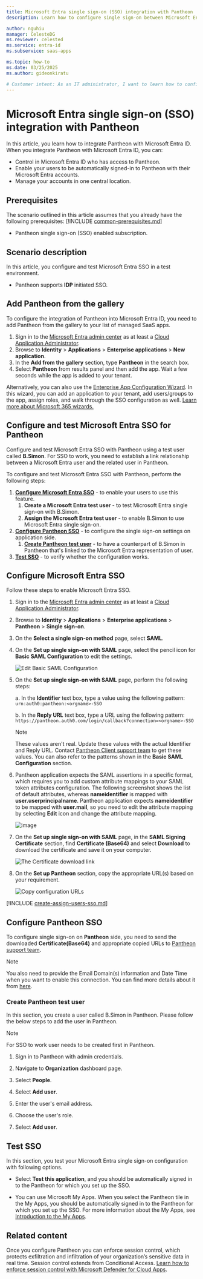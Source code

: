 ```yaml
---
title: Microsoft Entra single sign-on (SSO) integration with Pantheon
description: Learn how to configure single sign-on between Microsoft Entra ID and Pantheon.

author: nguhiu
manager: CelesteDG
ms.reviewer: celested
ms.service: entra-id
ms.subservice: saas-apps

ms.topic: how-to
ms.date: 03/25/2025
ms.author: gideonkiratu

# Customer intent: As an IT administrator, I want to learn how to configure single sign-on between Microsoft Entra ID and Pantheon so that I can control who has access to Pantheon, enable automatic sign-in with Microsoft Entra accounts, and manage my accounts in one central location.
---
```


# Microsoft Entra single sign-on (SSO) integration with Pantheon

In this article,  you learn how to integrate Pantheon with Microsoft Entra ID. When you integrate Pantheon with Microsoft Entra ID, you can:

* Control in Microsoft Entra ID who has access to Pantheon.
* Enable your users to be automatically signed-in to Pantheon with their Microsoft Entra accounts.
* Manage your accounts in one central location.

## Prerequisites
The scenario outlined in this article assumes that you already have the following prerequisites:
[!INCLUDE [common-prerequisites.md](~/identity/saas-apps/includes/common-prerequisites.md)]
* Pantheon single sign-on (SSO) enabled subscription.

## Scenario description

In this article,  you configure and test Microsoft Entra SSO in a test environment.

* Pantheon supports **IDP** initiated SSO.

## Add Pantheon from the gallery

To configure the integration of Pantheon into Microsoft Entra ID, you need to add Pantheon from the gallery to your list of managed SaaS apps.

1. Sign in to the [Microsoft Entra admin center](https://entra.microsoft.com) as at least a [Cloud Application Administrator](~/identity/role-based-access-control/permissions-reference.md#cloud-application-administrator).
1. Browse to **Identity** > **Applications** > **Enterprise applications** > **New application**.
1. In the **Add from the gallery** section, type **Pantheon** in the search box.
1. Select **Pantheon** from results panel and then add the app. Wait a few seconds while the app is added to your tenant.

 Alternatively, you can also use the [Enterprise App Configuration Wizard](https://portal.office.com/AdminPortal/home?Q=Docs#/azureadappintegration). In this wizard, you can add an application to your tenant, add users/groups to the app, assign roles, and walk through the SSO configuration as well. [Learn more about Microsoft 365 wizards.](/microsoft-365/admin/misc/azure-ad-setup-guides)

<a name='configure-and-test-azure-ad-sso-for-pantheon'></a>

## Configure and test Microsoft Entra SSO for Pantheon

Configure and test Microsoft Entra SSO with Pantheon using a test user called **B.Simon**. For SSO to work, you need to establish a link relationship between a Microsoft Entra user and the related user in Pantheon.

To configure and test Microsoft Entra SSO with Pantheon, perform the following steps:

1. **[Configure Microsoft Entra SSO](#configure-azure-ad-sso)** - to enable your users to use this feature.
    1. **Create a Microsoft Entra test user** - to test Microsoft Entra single sign-on with B.Simon.
    1. **Assign the Microsoft Entra test user** - to enable B.Simon to use Microsoft Entra single sign-on.
1. **[Configure Pantheon SSO](#configure-pantheon-sso)** - to configure the single sign-on settings on application side.
    1. **[Create Pantheon test user](#create-pantheon-test-user)** - to have a counterpart of B.Simon in Pantheon that's linked to the Microsoft Entra representation of user.
1. **[Test SSO](#test-sso)** - to verify whether the configuration works.

<a name='configure-azure-ad-sso'></a>

## Configure Microsoft Entra SSO

Follow these steps to enable Microsoft Entra SSO.

1. Sign in to the [Microsoft Entra admin center](https://entra.microsoft.com) as at least a [Cloud Application Administrator](~/identity/role-based-access-control/permissions-reference.md#cloud-application-administrator).
1. Browse to **Identity** > **Applications** > **Enterprise applications** > **Pantheon** > **Single sign-on**.
1. On the **Select a single sign-on method** page, select **SAML**.
1. On the **Set up single sign-on with SAML** page, select the pencil icon for **Basic SAML Configuration** to edit the settings.

   ![Edit Basic SAML Configuration](common/edit-urls.png)

1. On the **Set up single sign-on with SAML** page, perform the following steps:

    a. In the **Identifier** text box, type a value using the following pattern:
    `urn:auth0:pantheon:<orgname>-SSO`

    b. In the **Reply URL** text box, type a URL using the following pattern:
    `https://pantheon.auth0.com/login/callback?connection=<orgname>-SSO`

	> [!NOTE]
	> These values aren't real. Update these values with the actual Identifier and Reply URL. Contact [Pantheon Client support team](https://pantheon.io/docs/getting-support/) to get these values. You can also refer to the patterns shown in the **Basic SAML Configuration** section.

1. Pantheon application expects the SAML assertions in a specific format, which requires you to add custom attribute mappings to your SAML token attributes configuration. The following screenshot shows the list of default attributes, whereas **nameidentifier** is mapped with **user.userprincipalname**. Pantheon application expects **nameidentifier** to be mapped with **user.mail**, so you need to edit the attribute mapping by selecting **Edit** icon and change the attribute mapping.

	![image](common/edit-attribute.png)

1. On the **Set up single sign-on with SAML** page, in the **SAML Signing Certificate** section,  find **Certificate (Base64)** and select **Download** to download the certificate and save it on your computer.

	![The Certificate download link](common/certificatebase64.png)

1. On the **Set up Pantheon** section, copy the appropriate URL(s) based on your requirement.

	![Copy configuration URLs](common/copy-configuration-urls.png)

<a name='create-an-azure-ad-test-user'></a>

[!INCLUDE [create-assign-users-sso.md](~/identity/saas-apps/includes/create-assign-users-sso.md)]

## Configure Pantheon SSO

To configure single sign-on on **Pantheon** side, you need to send the downloaded **Certificate(Base64)** and appropriate copied URLs to [Pantheon support team](https://pantheon.io/docs/getting-support/).

> [!Note]
> You also need to provide the Email Domain(s) information and Date Time when you want to enable this connection. You can find more details about it from [here](https://pantheon.io/docs/sso-organizations/).

### Create Pantheon test user

In this section, you create a user called B.Simon in Pantheon. Please follow the below steps to add the user in Pantheon. 

>[!NOTE] 
>For SSO to work user needs to be created first in Pantheon.

1. Sign in to Pantheon with admin credentials.

2. Navigate to **Organization** dashboard page.
 
3. Select **People**.

4. Select **Add user**.

5. Enter the user's email address.

6. Choose the user's role.

7. Select **Add user**.

## Test SSO 

In this section, you test your Microsoft Entra single sign-on configuration with following options.

* Select **Test this application**, and you should be automatically signed in to the Pantheon for which you set up the SSO.

* You can use Microsoft My Apps. When you select the Pantheon tile in the My Apps, you should be automatically signed in to the Pantheon for which you set up the SSO. For more information about the My Apps, see [Introduction to the My Apps](https://support.microsoft.com/account-billing/sign-in-and-start-apps-from-the-my-apps-portal-2f3b1bae-0e5a-4a86-a33e-876fbd2a4510).

## Related content

Once you configure Pantheon you can enforce session control, which protects exfiltration and infiltration of your organization’s sensitive data in real time. Session control extends from Conditional Access. [Learn how to enforce session control with Microsoft Defender for Cloud Apps](/cloud-app-security/proxy-deployment-aad).
